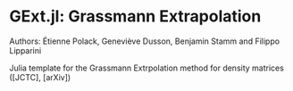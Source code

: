 # GExt.jl: Grassmann Extrapolation

Authors: Étienne Polack, Geneviève Dusson, Benjamin Stamm and Filippo Lipparini

Julia template for the Grassmann Extrpolation method for density matrices ([JCTC], [arXiv])
